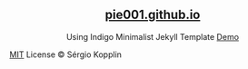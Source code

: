 <p align="center">
    <h2 align="center"><a href="https://pie001.github.io">pie001.github.io</a></h2>
</p>

<p align="center">Using Indigo Minimalist Jekyll Template <a href="http://sergiokopplin.github.io/indigo/">Demo</a></p>

[MIT](http://kopplin.mit-license.org/) License © Sérgio Kopplin
